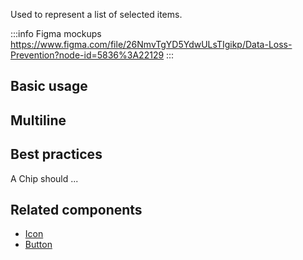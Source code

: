 Used to represent a list of selected items.

:::info Figma mockups
https://www.figma.com/file/26NmvTgYD5YdwULsTIgikp/Data-Loss-Prevention?node-id=5836%3A22129
:::

## Basic usage

<ChipBasic />

## Multiline

<ChipMultiline />

## Best practices

A Chip should ...

## Related components

- [Icon](/components/Icon/Icon.doc)
- [Button](/components/Button/Button.doc)

